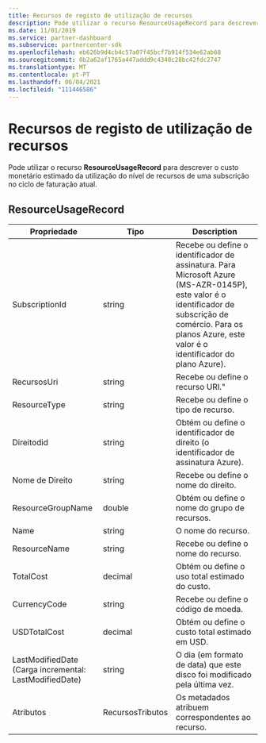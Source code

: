```yaml
---
title: Recursos de registo de utilização de recursos
description: Pode utilizar o recurso ResourceUsageRecord para descrever o custo monetário estimado da utilização do nível de recursos de uma subscrição no ciclo de faturação atual.
ms.date: 11/01/2019
ms.service: partner-dashboard
ms.subservice: partnercenter-sdk
ms.openlocfilehash: eb626b9d4cb4c57a07f45bcf7b914f534e62ab68
ms.sourcegitcommit: 0b2a62af1765a447addd9c4340c28bc42fdc2747
ms.translationtype: MT
ms.contentlocale: pt-PT
ms.lasthandoff: 06/04/2021
ms.locfileid: "111446586"
---
```

# <a name="resource-usage-record-resources"></a>Recursos de registo de utilização de recursos

Pode utilizar o recurso **ResourceUsageRecord** para descrever o custo monetário estimado da utilização do nível de recursos de uma subscrição no ciclo de faturação atual.

## <a name="resourceusagerecord"></a>ResourceUsageRecord

| Propriedade          | Tipo               | Description                                                                                                                                                                                                |
|-------------------|--------------------|------------------------------------------------------------------------------------------------------------------------------------------------------------------------------------------------------------|
| SubscriptionId    | string             | Recebe ou define o identificador de assinatura. Para Microsoft Azure (MS-AZR-0145P), este valor é o identificador de subscrição de comércio. Para os planos Azure, este valor é o identificador do plano Azure). |
| RecursosUri       | string             | Recebe ou define o recurso URI."                                                                                                                                                                            |
| ResourceType      | string             | Recebe ou define o tipo de recurso.                                                                                                                                                                            |
| Direitodid     | string             | Obtém ou define o identificador de direito (o identificador de assinatura Azure).                                                                                                                               |
| Nome de Direito   | string             | Recebe ou define o nome do direito.                                                                                                                                                                         |
| ResourceGroupName | double             | Obtém ou define o nome do grupo de recursos.                                                                                                                                                                      |
| Name              | string             | O nome do recurso.                                                                                                                                                                                  |
| ResourceName      | string             | Recebe ou define o nome do recurso.                                                                                                                                                                     |
| TotalCost         | decimal            | Obtém ou define o uso total estimado do custo.                                                                                                                                                               |
| CurrencyCode      | string             | Recebe ou define o código de moeda.                                                                                                                                                                            |
| USDTotalCost      | decimal            | Obtém ou define o custo total estimado em USD.                                                                                                                                                              |
| LastModifiedDate (Carga incremental: LastModifiedDate)  | string             | O dia (em formato de data) que este disco foi modificado pela última vez.                                                                                                                                          |
| Atributos        | RecursosTributos | Os metadados atribuem correspondentes ao recurso.                                                                                                                                                     |
